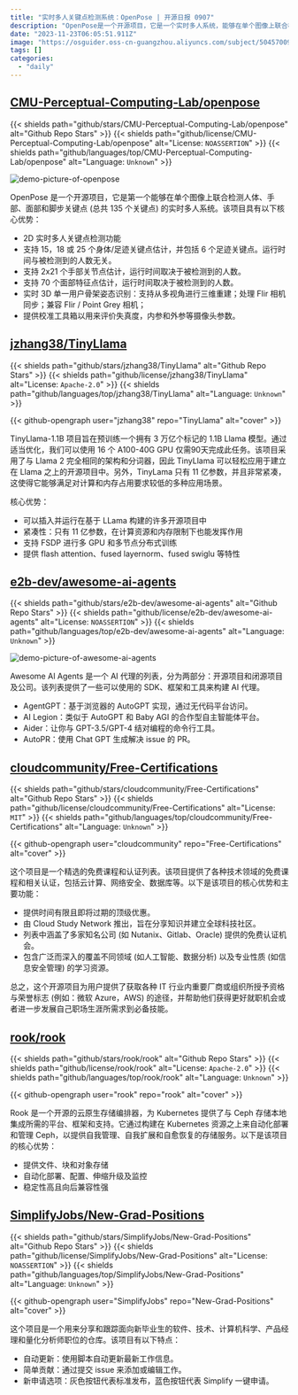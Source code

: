 ```yaml
---
title: "实时多人关键点检测系统：OpenPose | 开源日报 0907"
description: "OpenPose是一个开源项目，它是一个实时多人系统，能够在单个图像上联合检测人体、手部、面部和脚步关键点。它具有实时多人关键点检测、支持多种关键点估计、支持实时3D单一用户骨架姿态识别等核心优势。此外，OpenPose还提供了校准工具箱，用于评估摄像头参数。如果你需要一个能够实时检测多个人体关键点的系统，OpenPose是一个值得考虑的选择。"
date: "2023-11-23T06:05:51.911Z"
image: "https://osguider.oss-cn-guangzhou.aliyuncs.com/subject/504570094b4f7e8413ef2f91160005e3.png"
tags: []
categories:
  - "daily"
---
```


## [CMU-Perceptual-Computing-Lab/openpose](https://github.com/CMU-Perceptual-Computing-Lab/openpose)

{{< shields path="github/stars/CMU-Perceptual-Computing-Lab/openpose" alt="Github Repo Stars" >}} {{< shields path="github/license/CMU-Perceptual-Computing-Lab/openpose" alt="License: `NOASSERTION`" >}} {{< shields path="github/languages/top/CMU-Perceptual-Computing-Lab/openpose" alt="Language: `Unknown`" >}}

![demo-picture-of-openpose](https://picgo-daily.oss-cn-guangzhou.aliyuncs.com/picgo-daily/2023/c7373db7a5db22d7ea6b32dbba2c7f5d.png)

OpenPose 是一个开源项目，它是第一个能够在单个图像上联合检测人体、手部、面部和脚步关键点 (总共 135 个关键点) 的实时多人系统。该项目具有以下核心优势：

- 2D 实时多人关键点检测功能
- 支持 15，18 或 25 个身体/足迹关键点估计，并包括 6 个足迹关键点。运行时间与被检测到的人数无关。
- 支持 2x21 个手部关节点估计，运行时间取决于被检测到的人数。
- 支持 70 个面部特征点估计，运行时间取决于被检测到的人数。
- 实时 3D 单一用户骨架姿态识别：支持从多视角进行三维重建；处理 Flir 相机同步；兼容 Flir / Point Grey 相机；
- 提供校准工具箱以用来评价失真度，内参和外参等摄像头参数。

## [jzhang38/TinyLlama](https://github.com/jzhang38/TinyLlama)

{{< shields path="github/stars/jzhang38/TinyLlama" alt="Github Repo Stars" >}} {{< shields path="github/license/jzhang38/TinyLlama" alt="License: `Apache-2.0`" >}} {{< shields path="github/languages/top/jzhang38/TinyLlama" alt="Language: `Unknown`" >}}

{{< github-opengraph user="jzhang38" repo="TinyLlama" alt="cover" >}}

TinyLlama-1.1B 项目旨在预训练一个拥有 3 万亿个标记的 1.1B Llama 模型。通过适当优化，我们可以使用 16 个 A100-40G GPU 仅需90天完成此任务。该项目采用了与 Llama 2 完全相同的架构和分词器，因此 TinyLlama 可以轻松应用于建立在 Llama 之上的开源项目中。另外，TinyLama 只有 11 亿参数，并且非常紧凑，这使得它能够满足对计算和内存占用要求较低的多种应用场景。

核心优势：

- 可以插入并运行在基于 LLama 构建的许多开源项目中
- 紧凑性：只有 11 亿参数，在计算资源和内存限制下也能发挥作用
- 支持 FSDP 进行多 GPU 和多节点分布式训练
- 提供 flash attention、fused layernorm、fused swiglu 等特性
  
## [e2b-dev/awesome-ai-agents](https://github.com/e2b-dev/awesome-ai-agents)

{{< shields path="github/stars/e2b-dev/awesome-ai-agents" alt="Github Repo Stars" >}} {{< shields path="github/license/e2b-dev/awesome-ai-agents" alt="License: `NOASSERTION`" >}} {{< shields path="github/languages/top/e2b-dev/awesome-ai-agents" alt="Language: `Unknown`" >}}

![demo-picture-of-awesome-ai-agents](https://picgo-daily.oss-cn-guangzhou.aliyuncs.com/picgo-daily/2023/92bd051933d363054e172b3b2c75165b.png)

Awesome AI Agents 是一个 AI 代理的列表，分为两部分：开源项目和闭源项目及公司。该列表提供了一些可以使用的 SDK、框架和工具来构建 AI 代理。

- AgentGPT：基于浏览器的 AutoGPT 实现，通过无代码平台访问。
- AI Legion：类似于 AutoGPT 和 Baby AGI 的合作型自主智能体平台。
- Aider：让你与 GPT-3.5/GPT-4 结对编程的命令行工具。
- AutoPR：使用 Chat GPT 生成解决 issue 的 PR。
  
## [cloudcommunity/Free-Certifications](https://github.com/cloudcommunity/Free-Certifications)

{{< shields path="github/stars/cloudcommunity/Free-Certifications" alt="Github Repo Stars" >}} {{< shields path="github/license/cloudcommunity/Free-Certifications" alt="License: `MIT`" >}} {{< shields path="github/languages/top/cloudcommunity/Free-Certifications" alt="Language: `Unknown`" >}}

{{< github-opengraph user="cloudcommunity" repo="Free-Certifications" alt="cover" >}}

这个项目是一个精选的免费课程和认证列表。该项目提供了各种技术领域的免费课程和相关认证，包括云计算、网络安全、数据库等。以下是该项目的核心优势和主要功能：

- 提供时间有限且即将过期的顶级优惠。
- 由 Cloud Study Network 推出，旨在分享知识并建立全球科技社区。
- 列表中涵盖了多家知名公司 (如 Nutanix、Gitlab、Oracle) 提供的免费认证机会。
- 包含广泛而深入的覆盖不同领域 (如人工智能、数据分析) 以及专业性质 (如信息安全管理) 的学习资源。

总之，这个开源项目为用户提供了获取各种 IT 行业内重要厂商或组织所授予资格与荣誉标志 (例如：微软 Azure，AWS) 的途径，并帮助他们获得更好就职机会或者进一步发展自己职场生涯所需求到必备技能。
  
## [rook/rook](https://github.com/rook/rook)

{{< shields path="github/stars/rook/rook" alt="Github Repo Stars" >}} {{< shields path="github/license/rook/rook" alt="License: `Apache-2.0`" >}} {{< shields path="github/languages/top/rook/rook" alt="Language: `Unknown`" >}}

{{< github-opengraph user="rook" repo="rook" alt="cover" >}}

Rook 是一个开源的云原生存储编排器，为 Kubernetes 提供了与 Ceph 存储本地集成所需的平台、框架和支持。它通过构建在 Kubernetes 资源之上来自动化部署和管理 Ceph，以提供自我管理、自我扩展和自愈恢复的存储服务。以下是该项目的核心优势：

- 提供文件、块和对象存储
- 自动化部署、配置、伸缩升级及监控
- 稳定性高且向后兼容性强
  
## [SimplifyJobs/New-Grad-Positions](https://github.com/SimplifyJobs/New-Grad-Positions)

{{< shields path="github/stars/SimplifyJobs/New-Grad-Positions" alt="Github Repo Stars" >}} {{< shields path="github/license/SimplifyJobs/New-Grad-Positions" alt="License: `NOASSERTION`" >}} {{< shields path="github/languages/top/SimplifyJobs/New-Grad-Positions" alt="Language: `Unknown`" >}}

{{< github-opengraph user="SimplifyJobs" repo="New-Grad-Positions" alt="cover" >}}

这个项目是一个用来分享和跟踪面向新毕业生的软件、技术、计算机科学、产品经理和量化分析师职位的仓库。该项目有以下特点：

- 自动更新：使用脚本自动更新最新工作信息。
- 简单贡献：通过提交 issue 来添加或编辑工作。
- 新申请选项：灰色按钮代表标准发布，蓝色按钮代表 Simplify 一键申请。
  